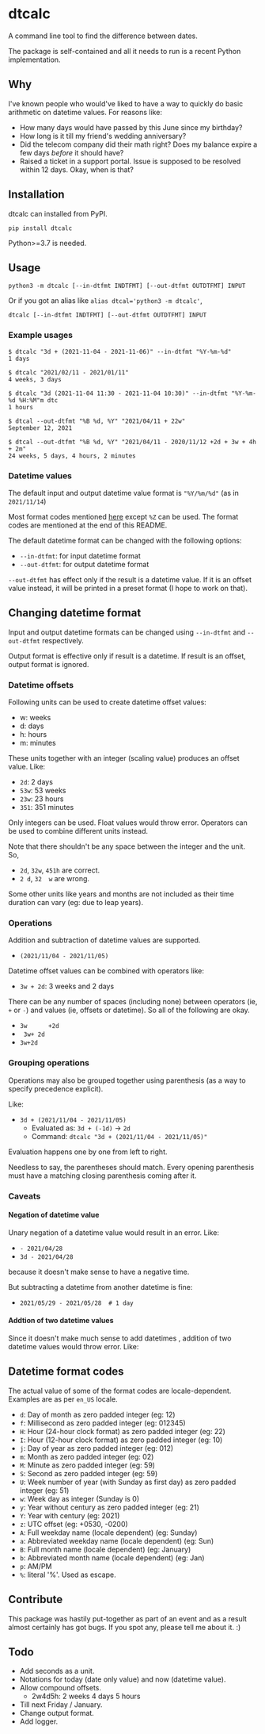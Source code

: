 # dtcalc
A command line tool to find the difference between dates.

The package is self-contained and all it needs to run is a recent Python implementation.

## Why
I've known people who would've liked to have a way to quickly do basic arithmetic on datetime values. For reasons like:

 - How many days would have passed by this June since my birthday?
 - How long is it till my friend's  wedding anniversary?
 - Did the telecom company did their math right? Does my balance expire a few days *before* it should have?
 - Raised a ticket in a support portal. Issue is supposed to be resolved within 12 days. Okay, when is that?

## Installation
dtcalc can installed from PyPI.

```
pip install dtcalc
```

Python>=3.7 is needed.

## Usage

```
python3 -m dtcalc [--in-dtfmt INDTFMT] [--out-dtfmt OUTDTFMT] INPUT
```

Or if you got an alias like `alias dtcal='python3 -m dtcalc'`,

```
dtcalc [--in-dtfmt INDTFMT] [--out-dtfmt OUTDTFMT] INPUT
```

### Example usages

```
$ dtcalc "3d + (2021-11-04 - 2021-11-06)" --in-dtfmt "%Y-%m-%d"
1 days

$ dtcalc "2021/02/11 - 2021/01/11"
4 weeks, 3 days

$ dtcalc "3d (2021-11-04 11:30 - 2021-11-04 10:30)" --in-dtfmt "%Y-%m-%d %H:%M"m dtc
1 hours

$ dtcal --out-dtfmt "%B %d, %Y" "2021/04/11 + 22w"
September 12, 2021

$ dtcal --out-dtfmt "%B %d, %Y" "2021/04/11 - 2020/11/12 +2d + 3w + 4h + 2m"
24 weeks, 5 days, 4 hours, 2 minutes
```

### Datetime values
The default input and output datetime value format is `"%Y/%m/%d"` (as in `2021/11/14`)

Most format codes mentioned [here][10] except `%Z` can be used. The format codes are mentioned at the end of this README.

The default datetime format can be changed with the following options:

 - `--in-dtfmt`: for input datetime format
 - `--out-dtfmt`: for output datetime format

`--out-dtfmt` has effect only if the result is a datetime value. If it is an offset value instead, it will be printed in a preset format (I hope to work on that).

## Changing datetime format
Input and output datetime formats can be changed using `--in-dtfmt` and `--out-dtfmt` respectively.

Output format is effective only if result is a datetime. If result is an offset, output format is ignored.


### Datetime offsets
Following units can be used to create datetime offset values:

 - w: weeks
 - d: days
 - h: hours
 - m: minutes

These units together with an integer (scaling value) produces an offset value. Like:

 - `2d`: 2 days
 - `53w`: 53 weeks
 - `23w`: 23 hours
 - `351`: 351 minutes

Only integers can be used. Float values would throw error. Operators can be used to combine different units instead.

Note that there shouldn't be any space between the integer and the unit. So,

 - `2d`, `32w`, `451h` are correct.
 - `2 d`, `32  w` are wrong.

Some other units like years and months are not included as their time duration can vary (eg: due to leap years).

### Operations
Addition and subtraction of datetime values are supported.

 - `(2021/11/04 - 2021/11/05)`

Datetime offset values can be combined with operators like:

 - `3w + 2d`: 3 weeks and 2 days

There can be any number of spaces (including none) between operators (ie, `+` or `-`) and values (ie, offsets or datetime). So all of the following are okay.

 - `3w      +2d`
 - ` 3w+ 2d`
 - `3w+2d`

### Grouping operations
Operations may also be grouped together using parenthesis (as a way to specify precedence explicit).

Like:

 - `3d + (2021/11/04 - 2021/11/05)`
   + Evaluated as: `3d + (-1d)` → `2d`
   + Command: `dtcalc "3d + (2021/11/04 - 2021/11/05)"`

Evaluation happens one by one from left to right.

Needless to say, the parentheses should match. Every opening parenthesis must have a matching closing parenthesis coming after it.

### Caveats
#### Negation of datetime value
Unary negation of a datetime value would result in an error. Like:

 - `- 2021/04/28`
 - `3d - 2021/04/28`

because it doesn't make sense to have a negative time.

But subtracting a datetime from another datetime is fine:

 - `2021/05/29 - 2021/05/28  # 1 day`

#### Addtion of two datetime values
Since it doesn't make much sense to add datetimes , addition of two datetime values would throw error. Like:

## Datetime format codes
The actual value of some of the format codes are locale-dependent. Examples are as per `en_US` locale.

 - `d`: Day of month as zero padded integer (eg: 12)
 - `f`: Millisecond as zero padded integer (eg: 012345)
 - `H`: Hour (24-hour clock format) as zero padded integer (eg: 22)
 - `I`: Hour (12-hour clock format) as zero padded integer (eg: 10)
 - `j`: Day of year as zero padded integer (eg: 012)
 - `m`: Month as zero padded integer (eg: 02)
 - `M`: Minute as zero padded integer (eg: 59)
 - `S`: Second as zero padded integer (eg: 59)
 - `U`: Week number of year (with Sunday as first day) as zero padded integer (eg: 51)
 - `w`: Week day as integer (Sunday is 0)
 - `y`: Year without century as zero padded integer (eg: 21)
 - `Y`: Year with century (eg: 2021)
 - `z`: UTC offset (eg: +0530, -0200)
 - `A`: Full weekday name (locale dependent) (eg: Sunday)
 - `a`: Abbreviated weekday name (locale dependent) (eg: Sun)
 - `B`: Full month name (locale dependent) (eg: January)
 - `b`: Abbreviated month name (locale dependent) (eg: Jan)
 - `p`: AM/PM
 - `%`: literal '%'. Used as escape.

<!--
 - `G`:
 - `u`:
 - `V`:
-->

## Contribute
This package was hastily put-together as part of an event and as a result almost certainly has got bugs. If you spot any, please tell me about it. :)


## Todo

 - Add seconds as a unit.
 - Notations for today (date only value) and now (datetime value).
 - Allow compound offsets.
   + 2w4d5h: 2 weeks 4 days 5 hours
 - Till next Friday / January.
 - Change output format.
 - Add logger.


[10]: https://docs.python.org/3/library/datetime.html#strftime-and-strptime-format-codes

<!--
## More examples
Remember the scenarios mentioned under the 'Why' section? Here's how we could solve them using dtcal.

### How many days would have passed by this June since my birthday?
If my birthday was on 1982 March 31 and we are looking at June 2021, we can try

```
dtcal --in-dtfmt "%Y %B %d" "2021 June 01 - 1982 March 31"
```
-->
